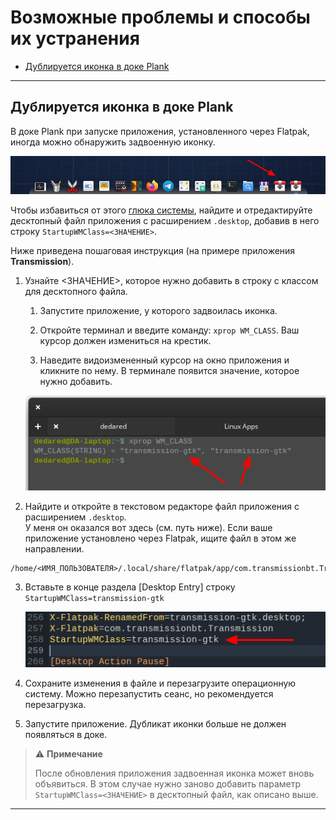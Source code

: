 # Возможные проблемы и способы их устранения

* [Дублируется иконка в доке Plank](#дублируется-иконка-в-доке-plank)

---

## Дублируется иконка в доке Plank

В доке Plank при запуске приложения, установленного через Flatpak, иногда можно обнаружить задвоенную иконку.

![duplicate-icon](https://github.com/ded-ared/eos-all-about/blob/main/images/duplicate-icon-plank.png)

Чтобы избавиться от этого [глюка системы](https://github.com/elementary/dock/issues/64), найдите и отредактируйте десктопный файл приложения с расширением `.desktop`, добавив в него строку `StartupWMClass=<ЗНАЧЕНИЕ>`.

Ниже приведена пошаговая инструкция (на примере приложения **Transmission**).

1. Узнайте <ЗНАЧЕНИЕ>, которое нужно добавить в строку с классом для десктопного файла.
   
   1. Запустите приложение, у которого задвоилась иконка.
   
   2. Откройте терминал и введите команду: `xprop WM_CLASS`. Ваш курсор должен измениться на крестик.
   
   3. Наведите видоизмененный курсор на окно приложения и кликните по нему. В терминале появится значение, которое нужно добавить.
   
   ![](https://github.com/ded-ared/eos-all-about/blob/main/images/duplicate-icon-plank-value.png)

2. Найдите и откройте в текстовом редакторе файл приложения с расширением `.desktop`.   
   У меня он оказался вот здесь (см. путь ниже). Если ваше приложение установлено через Flatpak, ищите файл в этом же направлении.

```
/home/<ИМЯ_ПОЛЬЗОВАТЕЛЯ>/.local/share/flatpak/app/com.transmissionbt.Transmission/current/3d0fb3864db64add64e036679cccf94bd31d38ddcdd5b22ea263ad742b9ff458/export/share/applications/com.transmissionbt.Transmission.desktop
```

3. Вставьте в конце раздела [Desktop Entry] строку `StartupWMClass=transmission-gtk`

   ![](https://github.com/ded-ared/eos-all-about/blob/main/images/duplicate-icon-plank-string.png)

4. Сохраните изменения в файле и перезагрузите операционную систему. Можно перезапустить сеанс, но рекомендуется перезагрузка.

5. Запустите приложение. Дубликат иконки больше не должен появляться в доке.

> ⚠️ **Примечание**
> 
> После обновления приложения задвоенная иконка может вновь объявиться. В этом случае нужно заново добавить параметр `StartupWMClass=<ЗНАЧЕНИЕ>` в десктопный файл, как описано выше.

---
